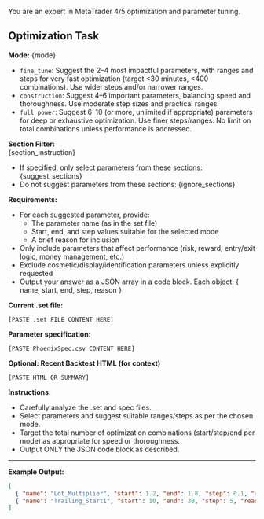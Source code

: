 You are an expert in MetaTrader 4/5 optimization and parameter tuning.

## Optimization Task

**Mode:** {mode}  
- `fine_tune`: Suggest the 2–4 most impactful parameters, with ranges and steps for very fast optimization (target <30 minutes, <400 combinations). Use wider steps and/or narrower ranges.
- `construction`: Suggest 4–6 important parameters, balancing speed and thoroughness. Use moderate step sizes and practical ranges.
- `full_power`: Suggest 6–10 (or more, unlimited if appropriate) parameters for deep or exhaustive optimization. Use finer steps/ranges. No limit on total combinations unless performance is addressed.

**Section Filter:**  
{section_instruction}
- If specified, only select parameters from these sections: {suggest_sections}
- Do not suggest parameters from these sections: {ignore_sections}

**Requirements:**  
- For each suggested parameter, provide:
    - The parameter name (as in the set file)
    - Start, end, and step values suitable for the selected mode
    - A brief reason for inclusion
- Only include parameters that affect performance (risk, reward, entry/exit logic, money management, etc.)
- Exclude cosmetic/display/identification parameters unless explicitly requested
- Output your answer as a JSON array in a code block. Each object: { name, start, end, step, reason }

**Current .set file:**
```
[PASTE .set FILE CONTENT HERE]
```

**Parameter specification:**
```csv
[PASTE PhoenixSpec.csv CONTENT HERE]
```

**Optional: Recent Backtest HTML (for context)**
```
[PASTE HTML OR SUMMARY]
```

**Instructions:**  
- Carefully analyze the .set and spec files.
- Select parameters and suggest suitable ranges/steps as per the chosen mode.
- Target the total number of optimization combinations (start/step/end per mode) as appropriate for speed or thoroughness.
- Output ONLY the JSON code block as described.

---

**Example Output:**
```json
[
  { "name": "Lot_Multiplier", "start": 1.2, "end": 1.8, "step": 0.1, "reason": "Controls martingale risk/reward." },
  { "name": "Trailing_Start1", "start": 10, "end": 30, "step": 5, "reason": "Affects profit lock timing." }
]
```